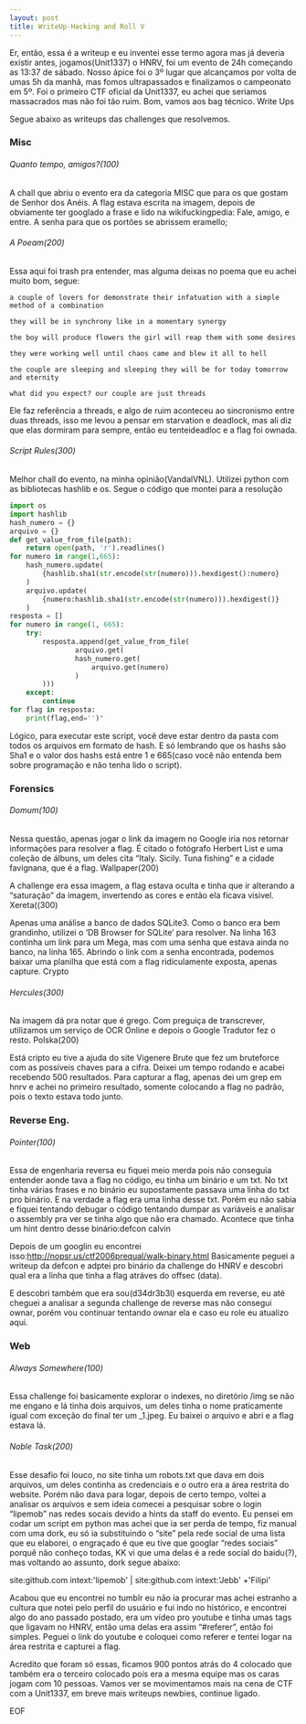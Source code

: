 ```yaml
---
layout: post
title: WriteUp-Hacking and Roll V
---
```

Er, então, essa é a writeup e eu inventei esse termo agora mas já deveria existir antes, jogamos(Unit1337) o HNRV, foi um evento de 24h começando as 13:37 de sábado. Nosso ápice foi o 3º lugar que alcançamos por volta de umas 5h da manhã, mas fomos ultrapassados e finalizamos o campeonato em 5º. Foi o primeiro CTF oficial da Unit1337, eu achei que seriamos massacrados mas não foi tão ruim. Bom, vamos aos bag técnico.
Write Ups

Segue abaixo as writeups das challenges que resolvemos.
### Misc 
###### Quanto tempo, amigos?(100)

A chall que abriu o evento era da categoria MISC que para os que gostam de Senhor dos Anéis. A flag estava escrita na imagem, depois de obviamente ter googlado a frase e lido na wikifuckingpedia: Fale, amigo, e entre. A senha para que os portões se abrissem eramello;

###### A Poeam(200) 
Essa aqui foi trash pra entender, mas alguma deixas no poema que eu achei muito bom, segue:

    a couple of lovers for demonstrate their infatuation with a simple method of a combination

    they will be in synchrony like in a momentary synergy

    the boy will produce flowers the girl will reap them with some desires

    they were working well until chaos came and blew it all to hell

    the couple are sleeping and sleeping they will be for today tomorrow and eternity

    what did you expect? our couple are just threads

Ele faz referência a threads, e algo de ruim aconteceu ao sincronismo entre duas threads, isso me levou a pensar em starvation e deadlock, mas ali diz que elas dormiram para sempre, então eu tenteideadloc  e a flag foi ownada.

###### Script Rules(300)

Melhor chall do evento, na minha opinião(VandalVNL). Utilizei python com as bibliotecas hashlib e os. Segue o código que montei para a resolução

```python
import os
import hashlib
hash_numero = {}
arquivo = {}
def get_value_from_file(path):
    return open(path, 'r').readlines()
for numero in range(1,665):
    hash_numero.update(
        {hashlib.sha1(str.encode(str(numero))).hexdigest():numero}
    )
    arquivo.update(
        {numero:hashlib.sha1(str.encode(str(numero))).hexdigest()}
    )
resposta = []
for numero in range(1, 665):
    try:
        resposta.append(get_value_from_file(
                arquivo.get(
                hash_numero.get(
                    arquivo.get(numero)
                )
        )))
    except:
        continue
for flag in resposta:
    print(flag,end='')"
```

Lógico, para executar este script, você deve estar dentro da pasta com todos os arquivos em formato de hash. E só lembrando que os hashs são Sha1 e o valor dos hashs está entre 1 e 665(caso você não entenda bem sobre programação e não tenha lido o script).

### Forensics

###### Domum(100) 
Nessa questão, apenas jogar o link da imagem no Google iria nos retornar informações para resolver a flag. É citado o fotógrafo Herbert List e uma coleção de álbuns, um deles cita “Italy. Sicily. Tuna fishing” e a cidade favignana, que é a flag.
Wallpaper(200)

A challenge era essa imagem, a flag estava oculta e tinha que ir alterando a “saturação” da imagem, invertendo as cores e então ela ficava visivel.
Xereta((300)

Apenas uma análise a banco de dados SQLite3. Como o banco era bem grandinho, utilizei o ‘DB Browser for SQLite’ para resolver. Na linha 163 continha um link para um Mega, mas com uma senha que estava ainda no banco, na linha 165. Abrindo o link com a senha encontrada, podemos baixar uma planilha que está com a flag ridiculamente exposta, apenas capture.
Crypto

###### Hercules(300) 
Na imagem dá pra notar que é grego. Com preguiça de transcrever, utilizamos um serviço de OCR Online e depois o Google Tradutor fez o resto.
Polska(200)

Está cripto eu tive a ajuda do site Vigenere Brute que fez um bruteforce com as possíveis chaves para a cifra. Deixei um tempo rodando e acabei recebendo 500 resultados. Para capturar a flag, apenas dei um grep em hnrv e achei no primeiro resultado, somente colocando a flag no padrão, pois o texto estava todo junto.

### Reverse Eng.

###### Pointer(100)

Essa de engenharia reversa eu fiquei meio merda pois não conseguia entender aonde tava a flag no código, eu tinha um binário e um txt. No txt tinha várias frases e no binário eu supostamente passava uma linha do txt pro binário. E na verdade a flag era uma linha desse txt. Porém eu não sabia e fiquei tentando debugar o código tentando dumpar as variáveis e analisar o assembly pra ver se tinha algo que não era chamado. Acontece que tinha um hint dentro desse binário:defcon calvin

Depois de um googlin eu encontrei isso:http://nopsr.us/ctf2006prequal/walk-binary.html Basicamente peguei a writeup da defcon e adptei pro binário da challenge do HNRV e descobri qual era a linha que tinha a flag atráves do offsec (data).

E descobri também que era sou(d34dr3b3l) esquerda em reverse, eu até cheguei a analisar a segunda challenge de reverse mas não consegui ownar, porém vou continuar tentando ownar ela e caso eu role eu atualizo aqui.

### Web
###### Always Somewhere(100)

Essa challenge foi basicamente explorar o indexes, no diretório /img se não me engano e lá tinha dois arquivos, um deles tinha o nome praticamente igual com exceção do final ter um _1.jpeg. Eu baixei o arquivo e abri e a flag estava lá.

###### Noble Task(200) 
Esse desafio foi louco, no site tinha um robots.txt que dava em dois arquivos, um deles continha as credenciais e o outro era a área restrita do website. Porém não dava para logar, depois de certo tempo, voltei a analisar os arquivos e sem ideia comecei a pesquisar sobre o login “lipemob” nas redes socais devido a hints da staff do evento. Eu pensei em codar um script em python mas achei que ia ser perda de tempo, fiz manual com uma dork, eu só ia substituindo o “site” pela rede social de uma lista que eu elaborei, o engraçado é que eu tive que googlar “redes sociais” porquê não conheço todas, KK vi que uma delas é a rede social do baidu(?), mas voltando ao assunto, dork segue abaixo:

site:github.com intext:'lipemob' | site:github.com intext:'Jebb' +'Filipi'

Acabou que eu encontrei no tumblr eu não ia procurar mas achei estranho a cultura que notei pelo perfil do usuário e fui indo no histórico, e encontrei algo do ano passado postado, era um vídeo pro youtube e tinha umas tags que ligavam no HNRV, então uma delas era assim “#referer”, então foi simples. Peguei o link do youtube e coloquei como referer e tentei logar na área restrita e capturei a flag.

Acredito que foram só essas, ficamos 900 pontos atrás do 4 colocado que também era o terceiro colocado pois era a mesma equipe mas os caras jogam com 10 pessoas. Vamos ver se movimentamos mais na cena de CTF com a Unit1337, em breve mais writeups newbies, continue ligado.

EOF
